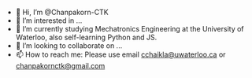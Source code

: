 - 👋 Hi, I’m @Chanpakorn-CTK
- 👀 I’m interested in ...
- 🌱 I’m currently studying Mechatronics Engineering at the University of Waterloo, also self-learning Python and JS.
- 💞️ I’m looking to collaborate on ...
- 📫 How to reach me: Please use email cchaikla@uwaterloo.ca or chanpakornctk@gmail.com

<!---
Chanpakorn-CTK/Chanpakorn-CTK is a ✨ special ✨ repository because its `README.md` (this file) appears on your GitHub profile.
You can click the Preview link to take a look at your changes.
--->
